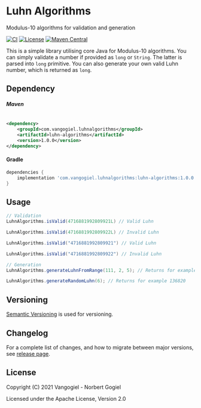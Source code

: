 # Luhn Algorithms

Modulus-10 algorithms for validation and generation

[![CI](https://github.com/vangogiel/luhn-algorithms/actions/workflows/build.yml/badge.svg?branch=main)](https://github.com/vangogiel/luhn-algorithms/actions/workflows/build.yml)
[![License](http://img.shields.io/badge/License-Apache%202.0-brightgreen.svg)](https://opensource.org/licenses/Apache-2.0)
[![Maven Central](http://maven-badges.herokuapp.com/maven-central/com.vangogiel.luhnalgorithms/luhn-algorithms/badge.svg)](https://maven-badges.herokuapp.com/maven-central/com.vangogiel.luhnalgorithms/luhn-algorithms)

This is a simple library utilising core Java for Modulus-10 algorithms. You can simply validate a number if provided as `long` or `String`. The latter is parsed into `long` primitive. You can also generate your own valid Luhn number,
which is returned as `long`.

## Dependency

##### Maven

```xml

<dependency>
    <groupId>com.vangogiel.luhnalgorithms</groupId>
    <artifactId>luhn-algorithms</artifactId>
    <version>1.0.0</version>
</dependency>
```

#### Gradle

```groovy
dependencies {
    implementation 'com.vangogiel.luhnalgorithms:luhn-algorithms:1.0.0'
}
```

## Usage

```java
// Validation
LuhnAlgorithms.isValid(4716881992809921L) // Valid Luhn

LuhnAlgorithms.isValid(4716881992809922L) // Invalid Luhn

LuhnAlgorithms.isValid("4716881992809921") // Valid Luhn

LuhnAlgorithms.isValid("4716881992809922") // Invalid Luhn

// Generation
LuhnAlgorithms.generateLuhnFromRange(111, 2, 5); // Returns for example 14233

LuhnAlgorithms.generateRandomLuhn(6); // Returns for example 136820
```

## Versioning

[Semantic Versioning](http://semver.org/) is used for versioning. 

## Changelog

For a complete list of changes, and how to migrate between major versions, see [release page](https://github.com/vangogiel/luhn-algorithms/releases). 

## License
Copyright (C) 2021 Vangogiel - Norbert Gogiel

Licensed under the Apache License, Version 2.0